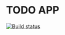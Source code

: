 # TODO APP
[![Build status](https://ci.appveyor.com/api/projects/status/j9pw6geh74ffm7m2?svg=true)](https://ci.appveyor.com/project/MehmetDemirci/todo)
